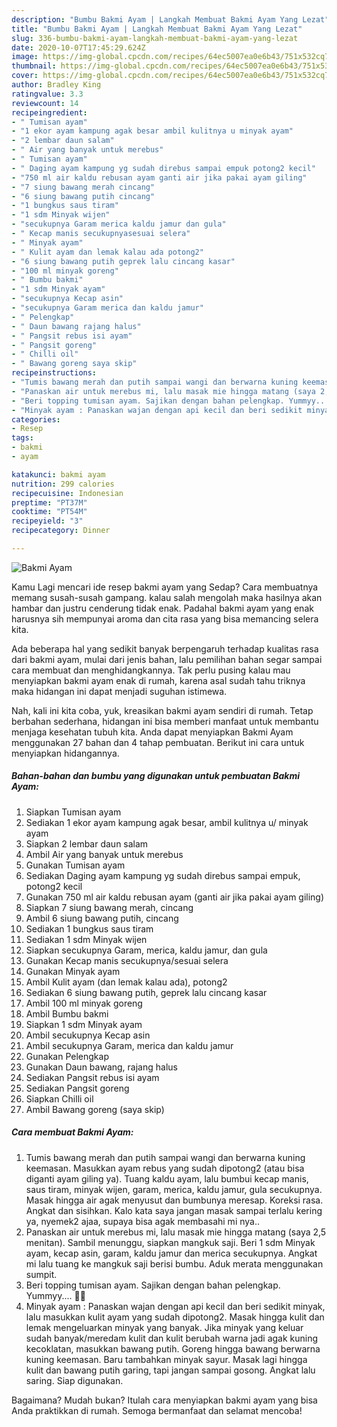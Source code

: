 ```yaml
---
description: "Bumbu Bakmi Ayam | Langkah Membuat Bakmi Ayam Yang Lezat"
title: "Bumbu Bakmi Ayam | Langkah Membuat Bakmi Ayam Yang Lezat"
slug: 336-bumbu-bakmi-ayam-langkah-membuat-bakmi-ayam-yang-lezat
date: 2020-10-07T17:45:29.624Z
image: https://img-global.cpcdn.com/recipes/64ec5007ea0e6b43/751x532cq70/bakmi-ayam-foto-resep-utama.jpg
thumbnail: https://img-global.cpcdn.com/recipes/64ec5007ea0e6b43/751x532cq70/bakmi-ayam-foto-resep-utama.jpg
cover: https://img-global.cpcdn.com/recipes/64ec5007ea0e6b43/751x532cq70/bakmi-ayam-foto-resep-utama.jpg
author: Bradley King
ratingvalue: 3.3
reviewcount: 14
recipeingredient:
- " Tumisan ayam"
- "1 ekor ayam kampung agak besar ambil kulitnya u minyak ayam"
- "2 lembar daun salam"
- " Air yang banyak untuk merebus"
- " Tumisan ayam"
- " Daging ayam kampung yg sudah direbus sampai empuk potong2 kecil"
- "750 ml air kaldu rebusan ayam ganti air jika pakai ayam giling"
- "7 siung bawang merah cincang"
- "6 siung bawang putih cincang"
- "1 bungkus saus tiram"
- "1 sdm Minyak wijen"
- "secukupnya Garam merica kaldu jamur dan gula"
- " Kecap manis secukupnyasesuai selera"
- " Minyak ayam"
- " Kulit ayam dan lemak kalau ada potong2"
- "6 siung bawang putih geprek lalu cincang kasar"
- "100 ml minyak goreng"
- " Bumbu bakmi"
- "1 sdm Minyak ayam"
- "secukupnya Kecap asin"
- "secukupnya Garam merica dan kaldu jamur"
- " Pelengkap"
- " Daun bawang rajang halus"
- " Pangsit rebus isi ayam"
- " Pangsit goreng"
- " Chilli oil"
- " Bawang goreng saya skip"
recipeinstructions:
- "Tumis bawang merah dan putih sampai wangi dan berwarna kuning keemasan. Masukkan ayam rebus yang sudah dipotong2 (atau bisa diganti ayam giling ya). Tuang kaldu ayam, lalu bumbui kecap manis, saus tiram, minyak wijen, garam, merica, kaldu jamur, gula secukupnya. Masak hingga air agak menyusut dan bumbunya meresap. Koreksi rasa. Angkat dan sisihkan. Kalo kata saya jangan masak sampai terlalu kering ya, nyemek2 ajaa, supaya bisa agak membasahi mi nya.."
- "Panaskan air untuk merebus mi, lalu masak mie hingga matang (saya 2,5 menitan). Sambil menunggu, siapkan mangkuk saji. Beri 1 sdm Minyak ayam, kecap asin, garam, kaldu jamur dan merica secukupnya. Angkat mi lalu tuang ke mangkuk saji berisi bumbu. Aduk merata menggunakan sumpit."
- "Beri topping tumisan ayam. Sajikan dengan bahan pelengkap. Yummyy.... 🤤🤤"
- "Minyak ayam : Panaskan wajan dengan api kecil dan beri sedikit minyak, lalu masukkan kulit ayam yang sudah dipotong2. Masak hingga kulit dan lemak mengeluarkan minyak yang banyak. Jika minyak yang keluar sudah banyak/meredam kulit dan kulit berubah warna jadi agak kuning kecoklatan, masukkan bawang putih. Goreng hingga bawang berwarna kuning keemasan. Baru tambahkan minyak sayur. Masak lagi hingga kulit dan bawang putih garing, tapi jangan sampai gosong. Angkat lalu saring. Siap digunakan."
categories:
- Resep
tags:
- bakmi
- ayam

katakunci: bakmi ayam 
nutrition: 299 calories
recipecuisine: Indonesian
preptime: "PT37M"
cooktime: "PT54M"
recipeyield: "3"
recipecategory: Dinner

---
```



![Bakmi Ayam](https://img-global.cpcdn.com/recipes/64ec5007ea0e6b43/751x532cq70/bakmi-ayam-foto-resep-utama.jpg)

Kamu Lagi mencari ide resep bakmi ayam yang Sedap? Cara membuatnya memang susah-susah gampang. kalau salah mengolah maka hasilnya akan hambar dan justru cenderung tidak enak. Padahal bakmi ayam yang enak harusnya sih mempunyai aroma dan cita rasa yang bisa memancing selera kita.



Ada beberapa hal yang sedikit banyak berpengaruh terhadap kualitas rasa dari bakmi ayam, mulai dari jenis bahan, lalu pemilihan bahan segar sampai cara membuat dan menghidangkannya. Tak perlu pusing kalau mau menyiapkan bakmi ayam enak di rumah, karena asal sudah tahu triknya maka hidangan ini dapat menjadi suguhan istimewa.


Nah, kali ini kita coba, yuk, kreasikan bakmi ayam sendiri di rumah. Tetap berbahan sederhana, hidangan ini bisa memberi manfaat untuk membantu menjaga kesehatan tubuh kita. Anda dapat menyiapkan Bakmi Ayam menggunakan 27 bahan dan 4 tahap pembuatan. Berikut ini cara untuk menyiapkan hidangannya.

<!--inarticleads1-->

##### Bahan-bahan dan bumbu yang digunakan untuk pembuatan Bakmi Ayam:

1. Siapkan  Tumisan ayam
1. Sediakan 1 ekor ayam kampung agak besar, ambil kulitnya u/ minyak ayam
1. Siapkan 2 lembar daun salam
1. Ambil  Air yang banyak untuk merebus
1. Gunakan  Tumisan ayam
1. Sediakan  Daging ayam kampung yg sudah direbus sampai empuk, potong2 kecil
1. Gunakan 750 ml air kaldu rebusan ayam (ganti air jika pakai ayam giling)
1. Siapkan 7 siung bawang merah, cincang
1. Ambil 6 siung bawang putih, cincang
1. Sediakan 1 bungkus saus tiram
1. Sediakan 1 sdm Minyak wijen
1. Siapkan secukupnya Garam, merica, kaldu jamur, dan gula
1. Gunakan  Kecap manis secukupnya/sesuai selera
1. Gunakan  Minyak ayam
1. Ambil  Kulit ayam (dan lemak kalau ada), potong2
1. Sediakan 6 siung bawang putih, geprek lalu cincang kasar
1. Ambil 100 ml minyak goreng
1. Ambil  Bumbu bakmi
1. Siapkan 1 sdm Minyak ayam
1. Ambil secukupnya Kecap asin
1. Ambil secukupnya Garam, merica dan kaldu jamur
1. Gunakan  Pelengkap
1. Gunakan  Daun bawang, rajang halus
1. Sediakan  Pangsit rebus isi ayam
1. Sediakan  Pangsit goreng
1. Siapkan  Chilli oil
1. Ambil  Bawang goreng (saya skip)




<!--inarticleads2-->

##### Cara membuat Bakmi Ayam:

1. Tumis bawang merah dan putih sampai wangi dan berwarna kuning keemasan. Masukkan ayam rebus yang sudah dipotong2 (atau bisa diganti ayam giling ya). Tuang kaldu ayam, lalu bumbui kecap manis, saus tiram, minyak wijen, garam, merica, kaldu jamur, gula secukupnya. Masak hingga air agak menyusut dan bumbunya meresap. Koreksi rasa. Angkat dan sisihkan. Kalo kata saya jangan masak sampai terlalu kering ya, nyemek2 ajaa, supaya bisa agak membasahi mi nya..
1. Panaskan air untuk merebus mi, lalu masak mie hingga matang (saya 2,5 menitan). Sambil menunggu, siapkan mangkuk saji. Beri 1 sdm Minyak ayam, kecap asin, garam, kaldu jamur dan merica secukupnya. Angkat mi lalu tuang ke mangkuk saji berisi bumbu. Aduk merata menggunakan sumpit.
1. Beri topping tumisan ayam. Sajikan dengan bahan pelengkap. Yummyy.... 🤤🤤
1. Minyak ayam : Panaskan wajan dengan api kecil dan beri sedikit minyak, lalu masukkan kulit ayam yang sudah dipotong2. Masak hingga kulit dan lemak mengeluarkan minyak yang banyak. Jika minyak yang keluar sudah banyak/meredam kulit dan kulit berubah warna jadi agak kuning kecoklatan, masukkan bawang putih. Goreng hingga bawang berwarna kuning keemasan. Baru tambahkan minyak sayur. Masak lagi hingga kulit dan bawang putih garing, tapi jangan sampai gosong. Angkat lalu saring. Siap digunakan.




Bagaimana? Mudah bukan? Itulah cara menyiapkan bakmi ayam yang bisa Anda praktikkan di rumah. Semoga bermanfaat dan selamat mencoba!
